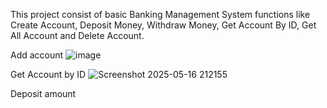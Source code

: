 This project consist of basic Banking Management System functions like Create Account, Deposit Money, Withdraw Money, Get Account By ID, Get All Account and Delete Account.

Add account
![image](https://github.com/user-attachments/assets/3d59379d-f638-4b82-a8d3-1ab0327505a5)

Get Account by ID 
![Screenshot 2025-05-16 212155](https://github.com/user-attachments/assets/e26d7514-e659-4fdf-8e01-9f833c5bc5c2)

Deposit amount 

